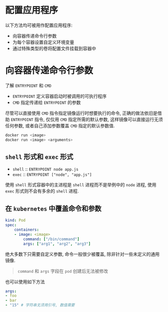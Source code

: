 # 配置应用程序

以下方法均可被用作配置应用程序:

* 向容器传递命令行参数
* 为每个容器设置自定义环境变量
* 通过特殊类型的卷将配置文件挂载到容器中

# 向容器传递命令行参数

了解 `ENTRYPOINT` 和 `CMD`

* `ENTRYPOINT` 定义容器启动时被调用的可执行程序
* `CMD` 指定传递给 `ENTRYPOINT` 的参数

尽管可以直接使用 `CMD` 指令指定镜像运行时想要执行的命令, 正确的做法依旧是借助 `ENTRYPOINT` 指令, 仅仅用 `CMD` 指定所需的默认参数, 这样镜像可以直接运行无须任何参数, 或者自己添加参数覆盖 `CMD` 指定的默认参数值.

```bash
docker run <image>
docker run <image> <arguments>
```

## `shell` 形式和 `exec` 形式

* `shell` ::  `ENTRYPOINT node app.js`
* `exec` :: `ENTRYPOINT ["node", "app.js"]`

使用 `shell` 形式容器中的主进程是 `shell` 进程而不是举例中的 `node` 进程, 使用 `exec` 形式则不会有多余的 `shell` 进程.

## 在 `kubernetes` 中覆盖命令和参数

```yaml
kind: Pod
spec:
    containers:
    - image: <image>
        command: ["/bin/command"]
        args: ["arg1", "arg2", "arg3"]
```

绝大多数下只需要自定义参数, 命令一般很少被覆盖, 除非针对一些未定义的通用镜像.

> `command` 和 `args` 字段在 `pod` 创建后无法被修改

也可以使用如下方法

```yaml
args:
- foo
- bar
- "15" # 字符串无须用引号, 数值需要
```

